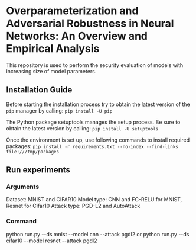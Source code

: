 # Overparameterization and Adversarial Robustness in Neural Networks: An Overview and Empirical Analysis

This repository is used to perform the security evaluation of models with increasing size of model parameters. 


## Installation Guide

Before starting the installation process try to obtain the latest version of the `pip` manager by calling: 
`pip install -U pip`

The Python package setuptools manages the setup process. Be sure to obtain the latest version by calling: 
`pip install -U setuptools`

Once the environment is set up, use following commands to install required packages:
`pip install -r requirements.txt --no-index --find-links file:///tmp/packages`

## Run experiments

### Arguments
Dataset: MNIST and CIFAR10
Model type: CNN and FC-RELU for MNIST, Resnet for Cifar10
Attack type: PGD-L2 and AutoAttack

### Command
python run.py --ds mnist --model cnn --attack pgdl2
or 
python run.py --ds cifar10 --model resnet --attack pgdl2
